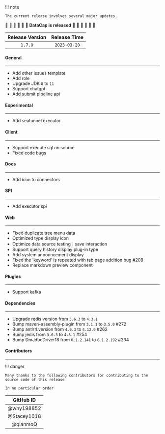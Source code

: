 !!! note

    The current release involves several major updates.

:tada: :tada: :tada: :tada: :tada: :tada: **DataCap is released** :tada: :tada: :tada: :tada: :tada: :tada:

| Release Version | Release Time |
|:---------------:|:------------:|
|     `1.7.0`     | `2023-03-20` |

#### General

---

- Add other issues template
- Add role
- Upgrade JDK `8` to `11`
- Support chatgpt
- Add submit pipeline api

#### Experimental

---

- Add seatunnel executor

#### Client

---

- Support execute sql on source
- Fixed code bugs

#### Docs

---

- Add icon to connectors

#### SPI

---

- Add executor spi

#### Web

---

- Fixed duplicate tree menu data
- Optimized type display icon
- Optimize data source testing｜save interaction
- Support query history display plug-in type
- Add system announcement display
- Fixed the 'keyword' is repeated with tab page addition bug #208
- Replace markdown preview component

#### Plugins

---

- Support kafka

#### Dependencies

---

- Upgrade redis version from `3.6.3` to `4.3.1`
- Bump maven-assembly-plugin from `3.1.1` to `3.5.0` #272
- Bump antlr4.version from `4.9.3` to `4.12.0` #262
- Bump jedis from `3.6.3` to `4.3.1` #254
- Bump DmJdbcDriver18 from `8.1.2.141` to `8.1.2.192` #234

#### Contributors

--- 

!!! danger

    Many thanks to the following contributors for contributing to the source code of this release

    In no particular order

|  GitHub ID  |
|:-----------:|
| @why198852  |
| @Stacey1018 |
|  @qianmoQ   |
